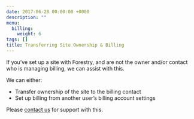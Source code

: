 ```yaml
---
date: 2017-06-28 00:00:00 +0000
description: ""
menu:
  billing:
    weight: 6
tags: []
title: Transferring Site Ownership & Billing
---
```


If you’ve set up a site with Forestry, and are not the owner and/or contact who is managing billing, we can assist with this.

We can either:

- Transfer ownership of the site to the billing contact
- Set up billing from another user’s billing account settings

Please [contact us][1] for support with this.

[1]: maito:contact@forestry.io
